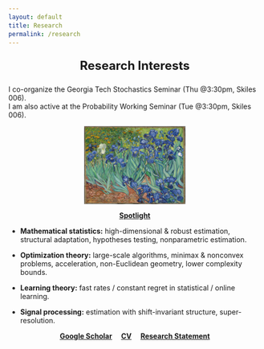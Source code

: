 ```yaml
---
layout: default
title: Research
permalink: /research
---
```


<p style="font-size:24px" align="center">
<b>Research Interests</b>
</p>

I co-organize the Georgia Tech Stochastics Seminar (Thu @3:30pm, Skiles 006).  
I am also active at the Probability Working Seminar (Tue @3:30pm, Skiles 006).  

<p align = "center">
<img src="irises-downsized.jpg" alt="Irises" width="40%" align="center" hspace="20">  
</p>  

<p align="center">
<a href="https://www.youtube.com/watch?v=BakKBv288YE"><b>Spotlight</b></a>
</p>  
  
  
* __Mathematical statistics:__ high-dimensional & robust estimation, structural adaptation, hypotheses testing, nonparametric estimation.  
  
  
* __Optimization theory:__ large-scale algorithms, minimax & nonconvex problems, acceleration, non-Euclidean geometry, lower complexity bounds.  


* __Learning theory:__ fast rates / constant regret in statistical / online learning.  


* __Signal processing:__ estimation with shift-invariant structure, super-resolution.  
  
  
<p align="center">
<a href="https://scholar.google.fr/citations?user=2IvZJ3cAAAAJ&hl=en"><b>Google Scholar</b></a>&emsp;
<a href="assets/dmitrii_ostrovskii_CV.pdf"><b>CV</b></a>&emsp;
<a href="assets/research-statement.pdf"><b>Research Statement</b></a>
</p>